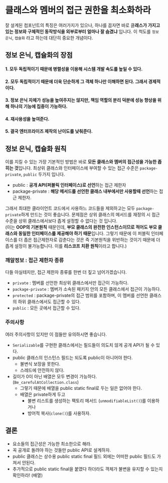 # 클래스와 멤버의 접근 권한을 최소화하라
잘 설계된 컴포넌트의 특징은 여러가지가 있으나, 하나를 꼽자면 바로 클**래스가 가지고 있는 정보와 구체적인 동작방식을 외부로부터 얼마나 잘 숨겼냐** 입니다.
이 척도를 `정보 은닉`, `캡슐화` 라고 하는데 대단히 중요한 개념이다.


## 정보 은닉, 캡슐화의 장점
#### 1. 모두 독립적이기 때문에 병렬성을 이용해 시스템 개발 속도를 높일 수 있다.
#### 2. 모두 독립적이기 때문에 더욱 단순하게 그 객체 하나만 이해하면 된다. 그래서 경제적이다.
#### 3. 정보 은닉 자체가 성능을 높여주지는 않지만, 책임 역할의 분리 덕분에 성능 향상을 위해 하나의 기능에 집중이 가능하다.
#### 4. 재사용성을 높여준다.
#### 5. 결국 엔터프라이즈 제작의 난이도를 낮춰준다.


## 정보 은닉, 캡슐화 원칙
이를 지킬 수 있는 가장 기본적인 방법은 바로 **모든 클래스와 멤버의 접근성을 가능한 좁히는 것**입니다.
최상위 클래스와 인터페이스에 부여할 수 있는 접근 수준은 `package-private`, `public` 두가지 입니다.
  * public : **공개 API(퍼블릭 인터페이스)로 선언**하는 접근 제한자
  * package-private : **해당 메서드를 선언한 클래스 내부에서만 사용할때 선언**하는 접근 제한자.

그래서 최대한 클라이언트 코드에서 사용하느 코드들을 제외하고는 모두 `package-private`하게 만드는 것이 좋습니다.
문제점은 상위 클래스의 메서드를 재정의 시 접근 수준을 상위 클래스에서보다 좁게 설정할 수 없다는 것 입니다.  
(이는 **OOP의 기본원칙** 때문인데, **부모 클래스의 완전한 인스턴스이므로 적어도 부모 클래스와 동일한 인터페이스를 제공해야 하기 때문**입니다. 
그렇기 때문에 이 퍼블릭 인터페이스를 더 좁은 접근제한자로 감춘다는 것은 즉 기본원칙을 위반하는 것이기 때문에 더 좁게 설정이 불가능합니다.
이를 **리스코프 치환 원칙**이라고 합니다.)


### 깨알정보 : 접근 제한자 종류
다들 아실테지만, 접근 제한자 종류를 한번 더 짚고 넘어가겠습니다.
* `private` : 멤버를 선언한 최상위 클래스에서만 접근이 가능하다.
* `package-private` : 멤버가 소속된 패키지 안의 모든 클래스에서 접근이 가능하다.
* `protected` : package-private의 접근 범위를 포함하며, 이 멤버를 선언한 클래스의 하위 클래스에서도 접근할 수 있다.
* `public` : 모든 곳에서 접근할 수 있다.

### 주의사항
여러 주의사항이 있지만 이 점들만 유의하시면 좋습니다.
* `Serializable`를 구현한 클래스에서는 필드들이 의도치 않게 공개 API가 될 수 있다.
* public 클래스의 인스턴스 필드는 되도록 public이 아니어야 한다.
  * 불변식 보장을 못한다.
  * 스레드에 안전하지 않다.
* 길이가 0이 아닌 배열은 모두 변경이 가능하다. (`Be_carefulAtCollection.class`)
  * 그렇기 때문에 배열을 public static final로 두는 일은 없어야 한다.
  * 배열은 private하게 두고
    * 불변 리스트를 생성하는 팩토리 메서드 (`unmodifiableList()`)를 이용하거나
    * 방어적 복사(`clone()`)를 사용하자.
    
## 결론
* 요소들의 접근성은 가능한 최소한으로 해라.
* 꼭 공개로 돌려야 하는 것들만 public API로 설계하자.
* public 클래스는 상수용 public static final 필드 외에는 어떠한 public 필드도 가져서 안된다.
* 추가적으로 public static final을 붙였다 하더라도 객체가 불변을 유지할 수 있는지 확인하라! (배열)